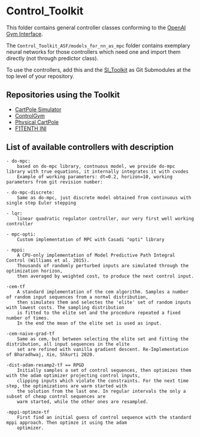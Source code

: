 # Control_Toolkit

This folder contains general controller classes conforming to the [OpenAI Gym Interface](https://arxiv.org/pdf/1606.01540).

The `Control_Toolkit_ASF/models_for_nn_as_mpc` folder contains exemplary neural networks for those controllers which need one and import them directly (not through predictor class).

To use the controllers, add this and the [SI_Toolkit](https://github.com/SensorsINI/SI_Toolkit) as Git Submodules at the top level of your repository.

## Repositories using the Toolkit

- <a href="https://github.com/SensorsINI/CartPoleSimulation/tree/reproduction_of_results_sep22" target="_blank">CartPole Simulator</a>
- <a href="https://github.com/frehe/ControlGym/tree/reproduction_of_results_sep22" target="_blank">ControlGym</a>
- <a href="https://github.com/neuromorphs/physical-cartpole/tree/reproduction_of_results_sep2022_physical_cartpole" target="_blank">Physical CartPole</a>
- <a href="https://github.com/F1Tenth-INI/f1tenth_development_gym" target="_blank">F1TENTH INI</a>

## List of available controllers with description
    
    - do-mpc:
        based on do-mpc library, contnuous model, we provide do-mpc library with true equations, it internally integrates it with cvodes
        Example of working parameters: dt=0.2, horizon=10, working parameters from git revision number:

    - do-mpc-discrete:
        Same as do-mpc, just discrete model obtained from continuous with single step Euler stepping

    - lqr:
        linear quadratic regulator controller, our very first well working controller

    - mpc-opti:
        Custom implementation of MPC with Casadi "opti" library

    - mppi:
        A CPU-only implementation of Model Predictive Path Integral Control (Williams et al. 2015). 
        Thousands of randomly perturbed inputs are simulated through the optimization horizon, 
        then averaged by weighted cost, to produce the next control input.

    -cem-tf
        A standard implementation of the cem algorithm. Samples a number of random input sequences from a normal distribution,
        then simulates them and selectes the 'elite' set of random inputs with lowest costs. The sampling distribution
        is fitted to the elite set and the procedure repeated a fixed number of times. 
        In the end the mean of the elite set is used as input.
    
    -cem-naive-grad-tf
        Same as cem, but between selecting the elite set and fitting the distribution, all input sequences in the elite
        set are refined with vanilla gradient descent. Re-Implementation of Bharadhwaj, Xie, Shkurti 2020.

    -dist-adam-resamp2-tf == RPGD
        Initially samples a set of control sequences, then optimizes them with the adam optimizer projecting control inputs,
        clipping inputs which violate the constraints. For the next time step, the optimizations are warm started with
        the solution from the last one. In regular intervals the only a subset of cheap control sequences are 
        warm started, while the other ones are resampled.

    -mppi-optimze-tf
        First find an initial guess of control sequence with the standard mppi approach. Then optimze it using the adam
        optimizer.
    
        

    
        
